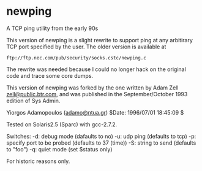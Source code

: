 newping
=======

A TCP ping utility from the early 90s

This version of newping is a slight rewrite to support ping at any arbitirary
TCP port specified by the user.  The older version is available at

	ftp://ftp.nec.com/pub/security/socks.cstc/newping.c

The rewrite was needed because I could no longer hack on the original code and
trace some core dumps. 

This version of newping was forked by the one written by Adam Zell
<zell@public.btr.com>, and was published in the September/October 1993 edition
of Sys Admin.

Yiorgos Adamopoulos (adamo@ntua.gr) $Date: 1996/07/01 18:45:09 $

Tested on Solaris2.5 (Sparc) with gcc-2.7.2.

Switches:
	-d:     debug mode (dafaults to no)
	-u:     udp ping (defaults to tcp)
	-p:     specify port to be probed (defaults to 37 (time))
	-S:     string to send (defaults to "foo")
	-q:     quiet mode (set $status only)

For historic reasons only.
